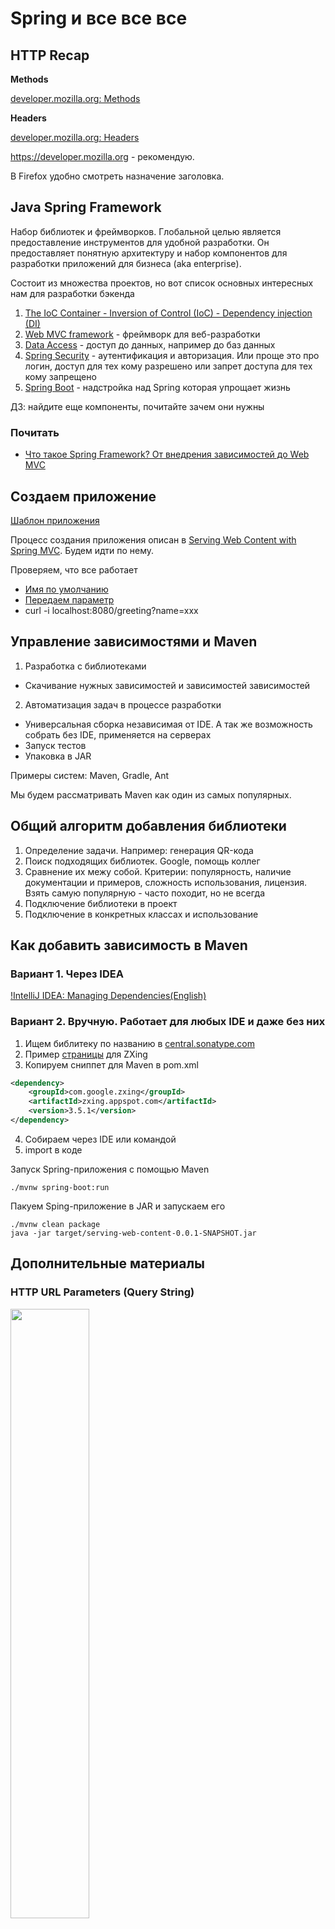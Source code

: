 Spring и все все все
====================

## HTTP Recap

**Methods**

[developer.mozilla.org: Methods](https://developer.mozilla.org/en-US/docs/Web/HTTP/Methods)

**Headers**

[developer.mozilla.org: Headers](https://developer.mozilla.org/en-US/docs/Web/HTTP/Headers)

https://developer.mozilla.org - рекомендую.

В Firefox удобно смотреть назначение заголовка.

## Java Spring Framework

Набор библиотек и фреймворков. Глобальной целью является предоставление инструментов для удобной разработки.
Он предоставляет понятную архитектуру и набор компонентов для разработки приложений для бизнеса
(aka enterprise).

Состоит из множества проектов, но вот список основных интересных нам для разработки бэкенда

1. [The IoC Container - Inversion of Control (IoC) - Dependency injection (DI)](https://docs.spring.io/spring-framework/docs/3.2.x/spring-framework-reference/html/beans.html)
2. [Web MVC framework](https://docs.spring.io/spring-framework/docs/3.2.x/spring-framework-reference/html/mvc.html) - фреймворк для веб-разработки
3. [Data Access](https://docs.spring.io/spring-framework/docs/current/reference/html/data-access.html) - доступ до данных, например до баз данных
4. [Spring Security](https://docs.spring.io/spring-security/reference/index.html) - аутентификация и авторизация. Или проще это про логин, доступ для тех кому разрешено или запрет доступа для тех кому запрещено
5. [Spring Boot](https://spring.io/projects/spring-boot) - надстройка над Spring которая упрощает жизнь

ДЗ: найдите еще компоненты, почитайте зачем они нужны

### Почитать 

- [Что такое Spring Framework? От внедрения зависимостей до Web MVC](https://habr.com/ru/articles/490586/)

## Создаем приложение

[Шаблон приложения](https://start.spring.io/#!type=maven-project&language=java&platformVersion=3.1.0-SNAPSHOT&packaging=jar&jvmVersion=17&groupId=com.example&artifactId=serving-web-content&name=serving-web-content&description=Demo%20project%20for%20Spring%20Boot&packageName=com.example.serving-web-content&dependencies=web,thymeleaf,devtools)

Процесс создания приложения описан в
[Serving Web Content with Spring MVC](https://spring.io/guides/gs/serving-web-content/).
Будем идти по нему.

Проверяем, что все работает

- [Имя по умолчанию](http://localhost:8080/greeting)
- [Передаем параметр](http://localhost:8080/greeting?name=Homer)
- curl -i localhost:8080/greeting?name=xxx

## Управление зависимостями и Maven

1. Разработка с библиотеками
  - Скачивание нужных зависимостей и зависимостей зависимостей
2. Автоматизация задач в процессе разработки
  - Универсальная сборка независимая от IDE. А так же возможность собрать без IDE, применяется на серверах
  - Запуск тестов
  - Упаковка в JAR

Примеры систем: Maven, Gradle, Ant

Мы будем рассматривать Maven как один из самых популярных.

## Общий алгоритм добавления библиотеки

1. Определение задачи. Например: генерация QR-кода
2. Поиск подходящих библиотек. Google, помощь коллег
3. Сравнение их межу собой. Критерии: популярность, наличие документации и примеров, сложность использования,
   лицензия. Взять самую популярную - часто походит, но не всегда
4. Подключение библиотеки в проект
5. Подключение в конкретных классах и использование

## Как добавить зависимость в Maven

### Вариант 1. Через IDEA

[!IntelliJ IDEA: Managing Dependencies(English)](https://www.youtube.com/watch?v=nqb9yAecM9Y)

### Вариант 2. Вручную. Работает для любых IDE и даже без них

1. Ищем библитеку по названию в [central.sonatype.com](https://central.sonatype.com/)
2. Пример [страницы](https://central.sonatype.com/artifact/com.google.zxing/zxing.appspot.com/3.5.1) для ZXing
3. Копируем сниппет для Maven в pom.xml

```xml
<dependency>
    <groupId>com.google.zxing</groupId>
    <artifactId>zxing.appspot.com</artifactId>
    <version>3.5.1</version>
</dependency>
```

4. Собираем через IDE или командой
5. import в коде


Запуск Spring-приложения с помощью Maven

```
./mvnw spring-boot:run
```

Пакуем Sping-приложение в JAR и запускаем его

```
./mvnw clean package
java -jar target/serving-web-content-0.0.1-SNAPSHOT.jar
```
## Дополнительные материалы

### HTTP URL Parameters (Query String)

<img src="https://static.semrush.com/blog/uploads/media/5a/20/5a20dd9a3859e973f5a378a1d6f96a9f/Graphic%201.webp" width=50% height=50%>

<img src="https://static.semrush.com/blog/uploads/media/00/6e/006eebc38b54220916caecfc80fed202/Guide-to-URL-Parameters-2.webp" width=50% height=50%>



Источник: https://www.semrush.com/blog/url-parameters/ 

Пример https://www.youtube.com/watch?v=dQw4w9WgXcQ

Почитать

- [URL Parameters and How They Impact SEO](https://www.semrush.com/blog/url-parameters/)
- [developer.mozilla.org](https://developer.mozilla.org/en-US/docs/Learn/Common_questions/Web_mechanics/What_is_a_URL#parameters)

### Spring Web useful annotation + CURL

```java
@Controller
public class YourController {
};
```

```java
// curl "localhost:8080/greeting?name=Tim"
@RequestMapping(value = "/greeting", method = RequestMethod.GET)
public String greeting(@RequestParam(name="name", required=false, defaultValue="World") String name, Model model) {
    model.addAttribute("name", name);
    return "greeting"; // Return name of template
}
```

```java
// curl -X POST -d "John Smith" "http://localhost:8080/bye/specialforpost"
@RequestMapping(value = "/specialforpost", method = RequestMethod.POST)
@ResponseBody
public String get2(@RequestBody String fullName)
{
    return "I'm post controller and is't passed data " + fullName;
}
```

### Maven cheatsheet

```
./mvnw compile
```

```
./mvnw dependency:list -Dsort=true
```

```
./mvnw clean install -U
```

```
./mvnw dependency:tree
```

```
./mvnw spring-boot:run
```

```
./mvnw package
```

Build docker image

```
./mvnw spring-boot:build-image
```

